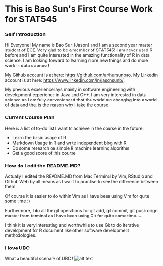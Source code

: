 This is Bao Sun's First Course Work for STAT545
=====================

### Self Introduction
Hi Everyone!
My name is Bao Sun (Jason) and I am a second year master student of ECE. Very glad to be a member of STAT545!
I am never used R before and I am quite interested in the amazing functionality of R in data science.
I am looking forward to learning more new things and do more work in data science !

My Github account is at here: <https://github.com/arthursunbao>.
My Linkedin account is at here: <https://www.linkedin.com/in/jasonsunb/>.

My previous experience lays mainly in software engineering with development experience in Java and C++. I am very interested in data science as I am fully convenienced that the world are changing into a world of data and that is the reason why I take the course

### Current Course Plan
Here is a list of to-do list I want to achieve in the course in the future.
- Learn the basic usage of R
- Markdown Usage in R and write independent blog with R
- Do some research on simple R machine learning algorithm
- Get a good score of this course

### How do I edit the README.MD?
Actually I edited the README.MD from Mac Terminal by Vim, RStudio and Github Web by all means as I want to practise to see the difference between them. 

Of course it is easier to do within Vim as I have been using Vim for quite some time :)

Furthermore, I do all the git operations for git add, git commit, git push orign master from terminal as I have been using Git for quite some time....

I think it is very interesting and worthwhile to use Git to do iterative development for R document like other software development methodologies. 

### I love UBC
What a beautiful scenary of UBC !
![alt text](https://www.ubc.ca/_assets/img/martha-piper-plaza-1920x700.jpg "A nice picture of UBC")
